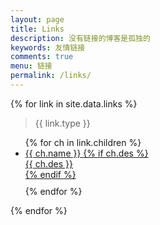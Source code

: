 ```yaml
---
layout: page
title: Links
description: 没有链接的博客是孤独的
keywords: 友情链接
comments: true
menu: 链接
permalink: /links/
---
```

 
{% for link in site.data.links %}
> {{ link.type }}
  <ul>
    {% for ch in link.children %}
      <li style="margin-bottom:10px"><a href="{{ ch.url }}" target="_blank">
        {{ ch.name }}
        {% if ch.des %}<div>{{ ch.des }}</div>{% endif %}
      </a></li> 
    {% endfor %}
  </ul>
{% endfor %}
